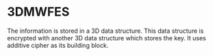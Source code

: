 # 3DMWFES
The information is stored in a 3D data structure. This data structure is encrypted with another 3D data structure which stores the key. It uses additive cipher as its building block.
